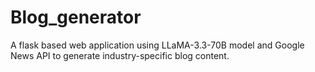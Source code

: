# Blog_generator
A flask based web application using LLaMA-3.3-70B model and Google News API to generate industry-specific blog content.
